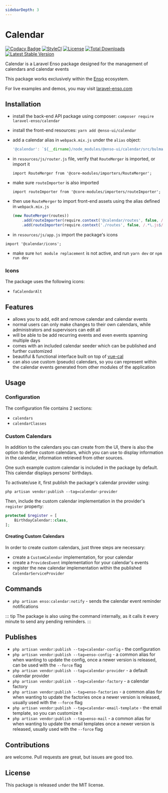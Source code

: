 ```yaml
---
sidebarDepth: 3
---
```


# Calendar

[![Codacy Badge](https://api.codacy.com/project/badge/Grade/7c8421322ab94fc2a612bcf56bc0f294)](https://www.codacy.com/app/laravel-enso/calendar?utm_source=github.com&amp;utm_medium=referral&amp;utm_content=laravel-enso/calendar&amp;utm_campaign=Badge_Grade)
[![StyleCI](https://github.styleci.io/repos/194647672/shield?branch=master)](https://github.styleci.io/repos/194647672)
[![License](https://poser.pugx.org/laravel-enso/calendar/license)](https://packagist.org/packages/laravel-enso/calendar)
[![Total Downloads](https://poser.pugx.org/laravel-enso/calendar/downloads)](https://packagist.org/packages/laravel-enso/calendar)
[![Latest Stable Version](https://poser.pugx.org/laravel-enso/calendar/version)](https://packagist.org/packages/laravel-enso/calendar)

Calendar is a Laravel Enso package designed for the management of 
calendars and calendar events

This package works exclusively within the [Enso](https://github.com/laravel-enso/Enso) ecosystem.

For live examples and demos, you may visit [laravel-enso.com](https://www.laravel-enso.com)

## Installation

* install the back-end API package using composer: `composer require laravel-enso/calendar`
* install the front-end resources: `yarn add @enso-ui/calendar`
* add a calendar alias in `webpack.mix.js` under the `alias` object:
    ```js
    '@calendar': `${__dirname}/node_modules/@enso-ui/calendar/src/bulma`,
    ``` 
* in `resources/js/router.js` file, verify that `RouteMerger` is imported, or import it

    `import RouteMerger from '@core-modules/importers/RouteMerger';`

* make sure `routeImporter` is also imported

    `import routeImporter from '@core-modules/importers/routeImporter';`

* then use `RouteMerger` to import front-end assets 
using the alias defined in `webpack.mix.js`

    ```js
    (new RouteMerger(routes))
        .add(routeImporter(require.context('@calendar/routes', false, /.*\.js$/)))
        .add(routeImporter(require.context('./routes', false, /.*\.js$/)));
    ```

* in `resources/js/app.js` import the package's icons

`import '@calendar/icons';`

* make sure `hot module replacement` is not active, and run `yarn dev` or `npm run dev`

### Icons
The package uses the following icons:
* `faCalendarAlt`

## Features
- allows you to add, edit and remove calendar and calendar events
- normal users can only make changes to their own calendars,
while administrators and supervisors can edit all
- will be able to be add recurring events and even events spanning multiple days 
- comes with an included calendar seeder which can be published and further customized
- beautiful & functional interface built on top of [vue-cal](https://antoniandre.github.io/vue-cal/)
- can also use custom (pseudo) calendars, so you can represent within the calendar
events generated from other modules of the application 

## Usage

### Configuration
The configuration file contains 2 sections:
- `calendars`
- `calendarClasses`

### Custom Calendars
In addition to the calendars you can create from the UI, there is also the option to define 
custom calendars, which you can use to display information in the calendar, information
retrieved from other sources.

One such example custom calendar is included in the package by default. 
This calendar displays persons' birthdays.

To activate/use it, first publish the package's calendar provider using:
```
php artisan vendor:publish --tag=calendar-provider
```

Then, include the custom calendar implementation in the provider's `register` property:
```php
protected $register = [
    BirthdayCalendar::class,
];
```

#### Creating Custom Calendars
In order to create custom calendars, just three steps are necessary:
- create a `CustomCalendar` implementation, for your calendar
- create a `ProvidesEvent` implementation for your calendar's events
- register the new calendar implementation within the published `CalendarServiceProvider`

## Commands

- `php artisan enso:calendar:notify` - sends the calendar event reminder notifications

::: tip
The package is also using the command internally, as it calls it every minute to send any 
pending reminders. 
:::


## Publishes

- `php artisan vendor:publish --tag=calendar-config` - the configuration
- `php artisan vendor:publish --tag=enso-config` - a common alias for when wanting to update the config,
once a newer version is released, can be used with the `--force` flag
- `php artisan vendor:publish --tag=calendar-provider` - a default calendar provider
- `php artisan vendor:publish --tag=calendar-factory` - a calendar factory
- `php artisan vendor:publish --tag=enso-factories` - a common alias for when wanting to update the factories 
once a newer version is released, usually used with the `--force` flag
- `php artisan vendor:publish --tag=calendar-email-template` - the email template,
 so you can customize it
- `php artisan vendor:publish --tag=enso-mail` - a common alias for when wanting to update the email 
templates once a newer version is released, usually used with the `--force` flag

## Contributions

are welcome. Pull requests are great, but issues are good too.

## License

This package is released under the MIT license.
